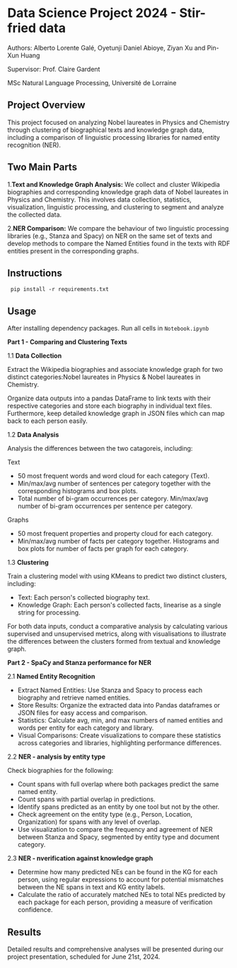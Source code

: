 # Data Science Project 2024 - Stir-fried data

Authors:
Alberto Lorente Galé,
Oyetunji Daniel Abioye,
Ziyan Xu and
Pin-Xun Huang

Supervisor:
Prof. Claire Gardent

MSc Natural Language Processing,
Université de Lorraine

## Project Overview

This project focused on analyzing Nobel laureates in Physics and Chemistry through clustering of biographical texts and knowledge graph data, including a comparison of linguistic processing libraries for named entity recognition (NER).

## Two Main Parts

1.**Text and Knowledge Graph Analysis:** We collect and cluster Wikipedia biographies and corresponding knowledge graph data of Nobel laureates in Physics and Chemistry. This involves data collection, statistics, visualization, linguistic processing, and clustering to segment and analyze the collected data.

2.**NER Comparison:** We compare the behaviour of two linguistic processing libraries (e.g., Stanza and Spacy) on NER on the same set of texts and develop methods to compare the Named Entities found in the texts with RDF entities present in the corresponding graphs.

## Instructions

```shell
 pip install -r requirements.txt
```

## Usage

After installing dependency packages. Run all cells in `Notebook.ipynb`

**Part 1 - Comparing and Clustering Texts**

1.1 **Data Collection**

Extract the Wikipedia biographies and associate knowledge graph for two distinct categories:Nobel laureates in Physics & Nobel laureates in Chemistry.

Organize data outputs into a pandas DataFrame to link texts with their respective categories and store each biography in individual text files. Furthermore, keep detailed knowledge graph in JSON files which can map back to each person easily.

1.2 **Data Analysis**

Analysis the differences between the two catagoreis, including:

Text

* 50 most frequent words and word cloud for each category (Text).
* Min/max/avg number of sentences per category together with the corresponding histograms and box plots.
* Total number of bi-gram occurrences per category. Min/max/avg
number of bi-gram occurrences per sentence per category.

Graphs

* 50 most frequent properties and property cloud for each category.
* Min/max/avg number of facts per category together. Histograms and box plots for number of facts per graph for each category.

1.3 **Clustering**

Train a clustering model with using KMeans to predict two distinct clusters, including:

* Text: Each person's collected biography text.
* Knowledge Graph: Each person's collected facts, linearise as a single string for processing.

For both data inputs, conduct a comparative analysis by calculating various supervised and unsupervised metrics, along with visualisations to illustrate the differences between the clusters formed from textual and knowledge graph. 

**Part 2 - SpaCy and Stanza performance for NER**

2.1 **Named Entity Recognition**

* Extract Named Entities: Use Stanza and Spacy to process each biography and retrieve named entities.
* Store Results: Organize the extracted data into Pandas dataframes or JSON files for easy access and comparison.
* Statistics: Calculate avg, min, and max numbers of named entities and words per entity for each category and library.
* Visual Comparisons: Create visualizations to compare these statistics across categories and libraries, highlighting performance differences.

2.2 **NER - analysis by entity type**

Check biographies for the following:

* Count spans with full overlap where both packages predict the same named entity.
* Count spans with partial overlap in predictions.
* Identify spans predicted as an entity by one tool but not by the other.
* Check agreement on the entity type (e.g., Person, Location, Organization) for spans with any level of overlap.
* Use visualization to compare the frequency and agreement of NER between Stanza and Spacy, segmented by entity type and document category.

2.3 **NER - nverification against knowledge graph**

* Determine how many predicted NEs can be found in the KG for each person, using regular expressions to account for potential mismatches between the NE spans in text and KG entity labels.
* Calculate the ratio of accurately matched NEs to total NEs predicted by each package for each person, providing a measure of verification confidence.
 
## Results

Detailed results and comprehensive analyses will be presented during our project presentation, scheduled for June 21st, 2024.
